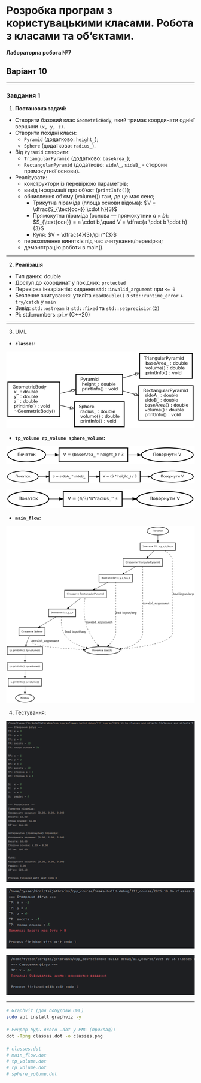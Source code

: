 # Розробка програм з користувацькими класами. Робота з класами та об‘єктами.

**Лабораторна робота №7**

## Варіант 10

---

### Завдання 1

1) **Постановка задачі:**
- Створити базовий клас `GeometricBody`, який тримає координати однієї вершини `(x, y, z)`.
- Створити похідні класи:
  - `Pyramid` (додатково: `height_`);
  - `Sphere` (додатково: `radius_`).
- Від `Pyramid` створити:
  - `TriangularPyramid` (додатково: `baseArea_`);
  - `RectangularPyramid` (додатково: `sideA_`, `sideB_` - сторони прямокутної основи).
- Реалізувати:
  - конструктори із перевіркою параметрів;
  - вивід інформації про об’єкт (`printInfo()`);
  - обчислення об’єму (volume()) там, де це має сенс;
    - Трикутна піраміда (площа основи відома):
      $V = \dfrac{S_{\text{осн}} \cdot h}{3}$
    - Прямокутна піраміда (основа — прямокутник $a \times b$):
      $S_{\text{осн}} = a \cdot b,\quad V = \dfrac{a \cdot b \cdot h}{3}$
    - Куля:
      $V = \dfrac{4}{3},\pi r^{3}$
  - перехоплення винятків під час зчитування/перевірки;
  - демонстрацію роботи в main().

---

2) **Реалізація**
- Тип даних: double
- Доступ до координат у похідних: `protected`
- Перевірка інваріантів: кидання `std::invalid_argument` при `<= 0`
- Безпечне зчитування: утиліта `readDouble()` з `std::runtime_error` + `try/catch` у `main`
- Вивід: `std::ostream` із `std::fixed` та `std::setprecision(2)`
- Pi: std::numbers::pi_v<double> (C++20)

---

3) UML

- **`classes`:**

![classes.png](graphviz/classes.png)

- **`tp_volume rp_volume sphere_volume`:**

![tp_volume.png](graphviz/tp_volume.png)

![rp_volume.png](graphviz/rp_volume.png)

![sphere_volume.png](graphviz/sphere_volume.png)

- **`main_flow`:**

![main_flow.png](graphviz/main_flow.png)

4) Тестування:

![2025-10-08_10-45-18.png](screenshots/2025-10-08_10-45-18.png)

![2025-10-08_10-47-04.png](screenshots/2025-10-08_10-47-04.png)

![2025-10-08_11-04-46.png](screenshots/2025-10-08_11-04-46.png)

---

```bash
# Graphviz (для побудови UML)
sudo apt install graphviz -y

# Рендер будь-якого .dot у PNG (приклад):
dot -Tpng classes.dot -o classes.png

# classes.dot
# main_flow.dot
# tp_volume.dot
# rp_volume.dot
# sphere_volume.dot
```